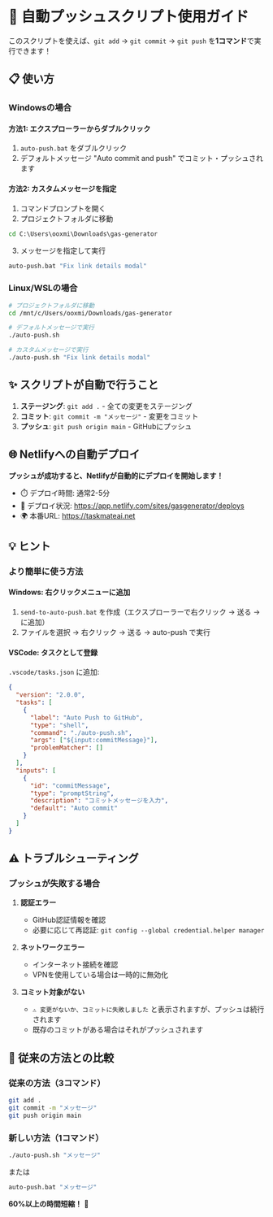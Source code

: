 # 🚀 自動プッシュスクリプト使用ガイド

このスクリプトを使えば、`git add` → `git commit` → `git push` を**1コマンド**で実行できます！

## 📋 使い方

### Windowsの場合

#### 方法1: エクスプローラーからダブルクリック
1. `auto-push.bat` をダブルクリック
2. デフォルトメッセージ "Auto commit and push" でコミット・プッシュされます

#### 方法2: カスタムメッセージを指定
1. コマンドプロンプトを開く
2. プロジェクトフォルダに移動
```cmd
cd C:\Users\ooxmi\Downloads\gas-generator
```
3. メッセージを指定して実行
```cmd
auto-push.bat "Fix link details modal"
```

### Linux/WSLの場合

```bash
# プロジェクトフォルダに移動
cd /mnt/c/Users/ooxmi/Downloads/gas-generator

# デフォルトメッセージで実行
./auto-push.sh

# カスタムメッセージで実行
./auto-push.sh "Fix link details modal"
```

## ✨ スクリプトが自動で行うこと

1. **ステージング**: `git add .` - 全ての変更をステージング
2. **コミット**: `git commit -m "メッセージ"` - 変更をコミット
3. **プッシュ**: `git push origin main` - GitHubにプッシュ

## 🌐 Netlifyへの自動デプロイ

**プッシュが成功すると、Netlifyが自動的にデプロイを開始します！**

- ⏱️ デプロイ時間: 通常2-5分
- 🔗 デプロイ状況: https://app.netlify.com/sites/gasgenerator/deploys
- 🌍 本番URL: https://taskmateai.net

## 💡 ヒント

### より簡単に使う方法

#### Windows: 右クリックメニューに追加
1. `send-to-auto-push.bat` を作成（エクスプローラーで右クリック → 送る → に追加）
2. ファイルを選択 → 右クリック → 送る → auto-push で実行

#### VSCode: タスクとして登録
`.vscode/tasks.json` に追加:
```json
{
  "version": "2.0.0",
  "tasks": [
    {
      "label": "Auto Push to GitHub",
      "type": "shell",
      "command": "./auto-push.sh",
      "args": ["${input:commitMessage}"],
      "problemMatcher": []
    }
  ],
  "inputs": [
    {
      "id": "commitMessage",
      "type": "promptString",
      "description": "コミットメッセージを入力",
      "default": "Auto commit"
    }
  ]
}
```

## ⚠️ トラブルシューティング

### プッシュが失敗する場合

1. **認証エラー**
   - GitHub認証情報を確認
   - 必要に応じて再認証: `git config --global credential.helper manager`

2. **ネットワークエラー**
   - インターネット接続を確認
   - VPNを使用している場合は一時的に無効化

3. **コミット対象がない**
   - `⚠️ 変更がないか、コミットに失敗しました` と表示されますが、プッシュは続行されます
   - 既存のコミットがある場合はそれがプッシュされます

## 📝 従来の方法との比較

### 従来の方法（3コマンド）
```bash
git add .
git commit -m "メッセージ"
git push origin main
```

### 新しい方法（1コマンド）
```bash
./auto-push.sh "メッセージ"
```

または

```cmd
auto-push.bat "メッセージ"
```

**60%以上の時間短縮！** 🎉
